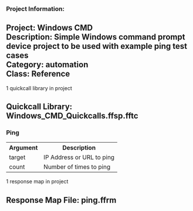 ### Project Information:
Project: Windows CMD  
Description: Simple Windows command prompt device project to be used with example ping test cases  
Category: automation  
Class: Reference
 ----
1 quickcall library in project
## Quickcall Library: Windows_CMD_Quickcalls.ffsp.fftc
### Ping
<table><tr><th>Argument</th><th>Description</th></tr>
<tr><td>target</td><td>IP Address or URL to ping</tr></td>
<tr><td>count</td><td>Number of times to ping</tr></td></table>

1 response map in project
## Response Map File: ping.ffrm